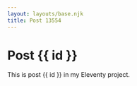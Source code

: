 ```yaml
---
layout: layouts/base.njk
title: Post 13554
---
```


# Post {{ id }}

This is post {{ id }} in my Eleventy project.
